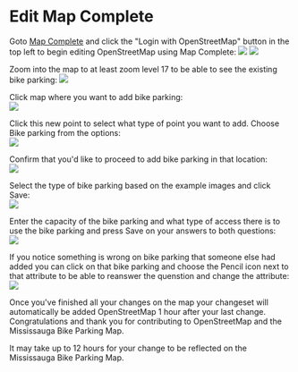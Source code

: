 # Edit Map Complete
Goto <a href="https://mapcomplete.osm.be/cyclofix?z=13&lat=43.59102&lon=-79.6015&background=CyclOSM&layer-bike_cafes=false&layer-bicycle_library=false&layer-bicycle_tube_vending_machine=false&layer-bike_themed_object=false&layer-bike_cleaning=false&layer-bike_shops=false">Map Complete</a> and click the "Login with OpenStreetMap" button in the top left to begin editing OpenStreetMap using Map Complete:
<img src='img/editMapComplete/Login_with_openstreetmap.png'>
<img src='img/editMapComplete/OSM_login.png'>

Zoom into the map to at least zoom level 17 to be able to see the existing bike parking:
<img src='img/editMapComplete/17_zoom_importance.png'>

Click map where you want to add bike parking:  
<img src='img/editMapComplete/click_screen_where_you_want_to_add.png'>

Click this new point to select what type of point you want to add.  Choose Bike parking from the options:  
<img src='img/editMapComplete/type_of_new_point_to_add_bike_parking.png'>

Confirm that you'd like to proceed to add bike parking in that location:  
<img src='img/editMapComplete/confirmation_of_intention_to_add_point.png'>

Select the type of bike parking based on the example images and click Save:  
<img src='img/editMapComplete/select_type_of_parking.png'>

Enter the capacity of the bike parking and what type of access there is to use the bike parking and press Save on your answers to both questions:  
<img src='img/editMapComplete/capacity_and_access_questions.png'>

If you notice something is wrong on bike parking that someone else had added you can click on that bike parking and choose the Pencil icon next to that attribute to be able to reanswer the quenstion and change the attribute:  
<img src='img/editMapComplete/Edit_existing_click_pencil_and_reanswer.png'>

Once you've finished all your changes on the map your changeset will automatically be added OpenStreetMap 1 hour after your last change.  Congratulations and thank you for contributing to OpenStreetMap and the Mississauga Bike Parking Map.

It may take up to 12 hours for your change to be reflected on the Mississauga Bike Parking Map. 
